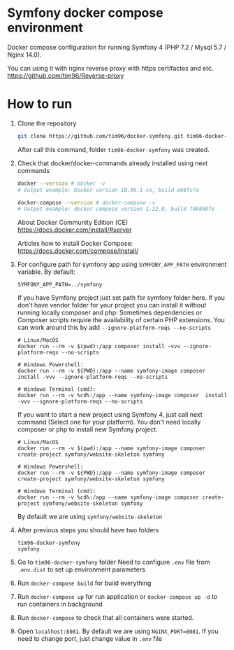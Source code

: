 Symfony docker compose environment
==========================

Docker compose configuration for running Symfony 4 (PHP 7.2 / Mysql 5.7 / Nginx 14.0).

You can using it with nginx reverse proxy with https certifactes and etc.  
https://github.com/tim96/Reverse-proxy

# How to run

1. Clone the repository
    ```bash
    git clone https://github.com/tim96/docker-symfony.git tim96-docker-symfony
    ``` 

   After call this command, folder `tim96-docker-symfony` was created.

2. Check that docker/docker-commands already installed using next commands
    ```bash
    docker --version # docker -v
    # Output example: Docker version 18.06.1-ce, build e68fc7a

    docker-compose --version # docker-compose -v
    # Output example: docker-compose version 1.22.0, build f46880fe
    ```

    About Docker Community Edition (CE)  
    https://docs.docker.com/install/#server

    Articles how to install Docker Compose:  
    https://docs.docker.com/compose/install/

3. For configure path for symfony app using `SYMFONY_APP_PATH` environment variable. By default:  
   ```
   SYMFONY_APP_PATH=../symfony
   ```
   If you have Symfony project just set path for symfony folder here.
   If you don't have vendor folder for your project you can install it without running locally composer and php:
   Sometimes dependencies or Composer scripts require the availability of certain PHP extensions. 
   You can work around this by add `--ignore-platform-reqs --no-scripts`
   ```
   # Linux/MacOS
   docker run --rm -v $(pwd):/app composer install -vvv --ignore-platform-reqs --no-scripts
    
   # Windows Powershell:
   docker run --rm -v ${PWD}:/app --name symfony-image composer install -vvv --ignore-platform-reqs --no-scripts
    
   # Windows Terminal (cmd):
   docker run --rm -v %cd%:/app --name symfony-image composer  install -vvv --ignore-platform-reqs --no-scripts
   ```
   
   If you want to start a new project using Symfony 4, just call next command (Select one for your platform).
   You don't need locally composer or php to install new Symfony project.
   ```
   # Linux/MacOS
   docker run --rm -v $(pwd):/app --name symfony-image composer create-project symfony/website-skeleton symfony
    
   # Windows Powershell:
   docker run --rm -v ${PWD}:/app --name symfony-image composer create-project symfony/website-skeleton symfony
    
   # Windows Terminal (cmd):
   docker run --rm -v %cd%:/app --name symfony-image composer create-project symfony/website-skeleton symfony
   ```
   
   By default we are using `symfony/website-skeleton` 

4. After previous steps you should have two folders  
   ```
   tim96-docker-symfony
   symfony
   ``` 
   
5. Go to `tim96-docker-symfony` folder
   Need to configure `.env` file from `.env.dist` to set up environment parameters
   
6. Run `docker-compose build` for build everything

7. Run `docker-compose up` for run application or `docker-compose up -d` to run containers in background

8. Run `docker-compose` to check that all containers were started.

9. Open `localhost:8081`. By default we are using `NGINX_PORT=8081`. If you need to change port, just change value in `.env` file
